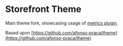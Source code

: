 # Storefront Theme

Main theme fork, showcasing usage of [metrics plugin](https://github.com/vtex-apps/metrics). 

Based upon [https://github.com/afonso-praca/theme](https://github.com/afonso-praca/theme)